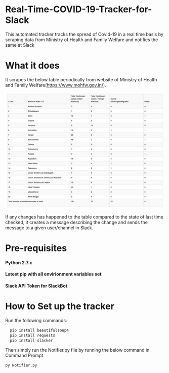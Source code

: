 # Real-Time-COVID-19-Tracker-for-Slack
This automated tracker tracks the spread of Covid-19 in a real time basis by scraping data from Ministry of Health and Family Welfare and notifies the same at Slack

# What it does

It scrapes the below table periodically from website of Ministry of Health and Family Welfare(https://www.mohfw.gov.in/).

<img src="Table.JPG">

If any changes has happened to the table compared to the state of last time checked, it creates a message describing the change and sends the message to a given user/channel in Slack.

# Pre-requisites

<h4>Python 2.7.x </h4>

<h4>Latest <b>pip</b> with all envirionment variables set</h4>

<h4> Slack API Token for SlackBot </h4>

# How to Set up the tracker

Run the following commands:

```
  pip install beautifulsoup4
  pip install requests
  pip install slacker
```

Then simply run the Notifier.py file by running the below command in Command Prompt

```
py Notifier.py
```
